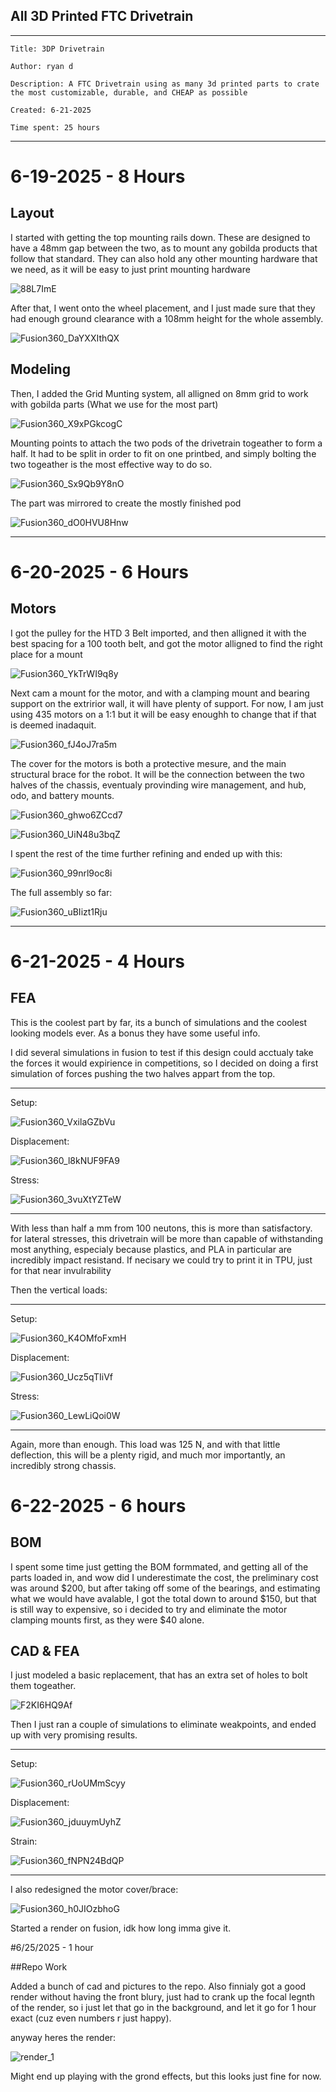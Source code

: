 ## All 3D Printed FTC Drivetrain
----
```
Title: 3DP Drivetrain

Author: ryan d

Description: A FTC Drivetrain using as many 3d printed parts to crate the most customizable, durable, and CHEAP as possible

Created: 6-21-2025

Time spent: 25 hours
```
----

# 6-19-2025 - 8 Hours
## Layout

I started with getting the top mounting rails down. These are designed to have a 48mm gap between the two, as to mount any gobilda products that follow that standard. They can also hold any other mounting hardware that we need, as it will be easy to just print mounting hardware

![88L7ImE](https://github.com/user-attachments/assets/06e92385-423c-4e71-b3e2-8ecbdbaa7a1d)

After that, I went onto the wheel placement, and I just made sure that they had enough ground clearance with a 108mm height for the whole assembly.

![Fusion360_DaYXXIthQX](https://github.com/user-attachments/assets/f45ab18f-624d-4097-8df4-231529d1f1d3)

## Modeling

Then, I added the Grid Munting system, all alligned on 8mm grid to work with gobilda parts (What we use for the most part)

![Fusion360_X9xPGkcogC](https://github.com/user-attachments/assets/d44bf763-96e3-4ed9-977b-426169aa18a4)

Mounting points to attach the two pods of the drivetrain togeather to form a half. It had to be split in order to fit on one printbed, and simply bolting the two togeather is the most effective way to do so.

![Fusion360_Sx9Qb9Y8nO](https://github.com/user-attachments/assets/1b5f9efc-2f31-4b08-89c4-82262544ad00)

The part was mirrored  to create the mostly finished pod

![Fusion360_dO0HVU8Hnw](https://github.com/user-attachments/assets/efad6e19-1da8-42cb-b3c9-4db014ea71d0)

---- 

# 6-20-2025 - 6 Hours
## Motors

I got the pulley for the HTD 3 Belt imported, and then alligned it with the best spacing for a 100 tooth belt, and got the motor alligned to find the right place for a mount

![Fusion360_YkTrWI9q8y](https://github.com/user-attachments/assets/75b5b5f9-ea2e-4f29-9ac9-6c2a16a8bc8d)

Next cam a mount for the motor, and with a clamping mount and bearing support on the extririor wall, it will have plenty of support. For now, I am just using 435 motors on a 1:1 but it will be easy enoughh to change that if that is deemed inadaquit.

![Fusion360_fJ4oJ7ra5m](https://github.com/user-attachments/assets/d195b2e7-9985-4483-94a0-2b40d4bc1c69)

The cover for the motors is both a protective mesure, and the main structural brace for the robot. It will be the connection between the two halves of the chassis, eventualy provinding wire management, and hub, odo, and battery mounts.

![Fusion360_ghwo6ZCcd7](https://github.com/user-attachments/assets/c1bf1ef4-f203-4df9-a7da-1fe6c81f7784)

![Fusion360_UiN48u3bqZ](https://github.com/user-attachments/assets/b10da07f-4806-43d8-9bf0-bd53ba7e2067)

I spent the rest of the time further refining and ended up with this:

![Fusion360_99nrl9oc8i](https://github.com/user-attachments/assets/f6254c36-517f-4322-acd2-595d5580fb76)

The full assembly so far:

![Fusion360_uBIizt1Rju](https://github.com/user-attachments/assets/f876338e-98c8-4dfe-8316-df601fb08057)

----
# 6-21-2025 - 4 Hours
## FEA

This is the coolest part by far, its a bunch of simulations and the coolest looking models ever. As a bonus they have some useful info.

I did several simulations in fusion to test if this design could acctualy take the forces it would expirience in competitions, so I decided on doing a first simulation of forces pushing the two halves appart from the top.

----

Setup: 


![Fusion360_VxilaGZbVu](https://github.com/user-attachments/assets/8e3d0988-590f-4ae7-b2da-babff7319531)

Displacement:


![Fusion360_l8kNUF9FA9](https://github.com/user-attachments/assets/d9fc49c3-0b10-405f-ae30-002d705f7a58)

Stress:


![Fusion360_3vuXtYZTeW](https://github.com/user-attachments/assets/f8609b24-7e04-403c-84a6-578e279bf98f)

----

With less than half a mm from 100 neutons, this is more than satisfactory. for lateral stresses, this drivetrain will be more than capable of withstanding most anything, especialy because plastics, and PLA in particular are incredibly impact resistand. If necisary we could try to print it in TPU, just for that near invulrability

Then the vertical loads:

----

Setup:

![Fusion360_K4OMfoFxmH](https://github.com/user-attachments/assets/08fbe2fb-8ccb-4291-88db-646f9bcda432)

Displacement:


![Fusion360_Ucz5qTIiVf](https://github.com/user-attachments/assets/1d9a4ec3-25e4-4e07-81df-9d068416f415)

Stress:


![Fusion360_LewLiQoi0W](https://github.com/user-attachments/assets/c23dc5e9-a2a9-4203-a005-b121b51a04e3)

----

Again, more than enough. This load was 125 N, and with that little deflection, this will be a plenty rigid, and much mor importantly, an incredibly strong chassis.

# 6-22-2025 - 6 hours
## BOM

I spent some time just getting the BOM formmated, and getting all of the parts loaded in, and wow did I underestimate the cost, the preliminary cost was around $200, but after taking off some of the bearings, and estimating what we would have avalable, I got the total down to around $150, but that is still way to expensive, so i decided to try and eliminate the motor clamping mounts first, as they were $40 alone.


## CAD & FEA

I just modeled a basic replacement, that has an extra set of holes to bolt them togeather.

![F2KI6HQ9Af](https://github.com/user-attachments/assets/af78f415-7f69-4303-808f-2500fec769c6)

Then I just ran a couple of simulations to eliminate weakpoints, and ended up with very promising results.

----

Setup:

![Fusion360_rUoUMmScyy](https://github.com/user-attachments/assets/ec75362e-5d60-413c-a890-2d7a3279877d)

Displacement:

![Fusion360_jduuymUyhZ](https://github.com/user-attachments/assets/9c0826fb-9f15-4cd4-90d2-93ece7af0ef8)

Strain:

![Fusion360_fNPN24BdQP](https://github.com/user-attachments/assets/ddb23791-7943-486f-93b2-f82c0486f262)

----

I also redesigned the motor cover/brace:

![Fusion360_h0JIOzbhoG](https://github.com/user-attachments/assets/1de62919-f570-492b-ba34-477da01b59bb)


Started a render on fusion, idk how long imma give it.

#6/25/2025 - 1 hour

##Repo Work

Added a bunch of cad and pictures to the repo. Also finnialy got a good render without having the front blury, just had to crank up the focal legnth of the render, so i just let that go in the background, and let it go for 1 hour exact (cuz even numbers r just happy).

anyway heres the render:

![render_1](https://github.com/user-attachments/assets/439e5e1e-f13c-4c6e-a006-2075ca966abf)


Might end up playing with the grond effects, but this looks just fine for now.




















